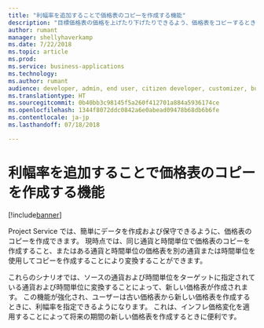 ```yaml
---
title: "利幅率を追加することで価格表のコピーを作成する機能"
description: "目標価格表の価格を上げたり下げたりできるよう、価格表をコピーするときに利幅率を追加します。"
author: rumant
manager: shellyhaverkamp
ms.date: 7/22/2018
ms.topic: article
ms.prod: 
ms.service: business-applications
ms.technology: 
ms.author: rumant
audience: developer, admin, end user, citizen developer, customizer, business analyst, IT pro
ms.translationtype: HT
ms.sourcegitcommit: 0b40bb3c98145f5a260f412701a884a5936174ce
ms.openlocfilehash: 1344f8072ddc0842a6e0abead09478b68db6b6fe
ms.contentlocale: ja-jp
ms.lasthandoff: 07/18/2018

---
```

#  <a name="ability-to-make-copies-of-price-lists-by-adding-a-markup-percentage"></a>利幅率を追加することで価格表のコピーを作成する機能


[!include[banner](../../../../includes/banner.md)]

Project Service では、簡単にデータを作成および保守できるように、価格表のコピーを作成できます。 現時点では、同じ通貨と時間単位で価格表のコピーを作成すること、またはある通貨と時間単位の価格表を別の通貨または時間単位を使用してコピーを作成することにより変換することができます。 

これらのシナリオでは、ソースの通貨および時間単位をターゲットに指定されている通貨および時間単位に変換することによって、新しい価格表が作成されます。 この機能が強化され、ユーザーは古い価格表から新しい価格表を作成するときに、利幅率を指定できるようになります。 これは、インフレ価格変化を適用することによって将来の期間の新しい価格表を作成するときに便利です。

